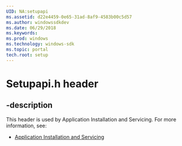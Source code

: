 ```yaml
---
UID: NA:setupapi
ms.assetid: d22e4459-0e65-31ad-8af9-4583b00c5d57
ms.author: windowssdkdev
ms.date: 06/29/2018
ms.keywords: 
ms.prod: windows
ms.technology: windows-sdk
ms.topic: portal
tech.root: setup
---
```


# Setupapi.h header


## -description


This header is used by Application Installation and Servicing. For more information, see:

- [Application Installation and Servicing](../_setup)
